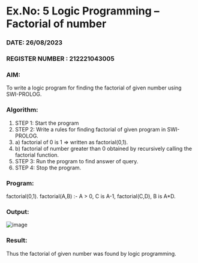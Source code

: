 # Ex.No: 5   Logic Programming – Factorial of number   
### DATE: 26/08/2023                                                                         
### REGISTER NUMBER : 212221043005
### AIM: 
To  write  a logic program for finding the factorial of given number using SWI-PROLOG. 
### Algorithm:
1. STEP 1: Start the program
2. STEP 2:  Write a rules for finding factorial of given program in SWI-PROLOG.
3.   a)	factorial of 0 is 1 => written as factorial(0,1).
4.   b)	factorial of number greater than 0 obtained by recursively calling the factorial    function.
5. STEP 3: Run the program  to find answer of  query.
6. STEP 4: Stop the program.

### Program:


factorial(0,1).
factorial(A,B) :-
 A > 0,
 C is A-1,
 factorial(C,D),
 B is A*D. 




### Output:

![image](https://github.com/Sudhindev/AI_Lab_2023-24/assets/130021386/0d915909-a69c-4bd0-b45b-e3a9d35c576e)




### Result:
Thus the factorial of given number was found by logic programming.
